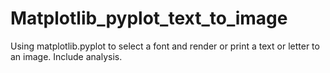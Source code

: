 # Matplotlib_pyplot_text_to_image
Using matplotlib.pyplot to select a font and render or print a text or letter to an image. Include analysis.
